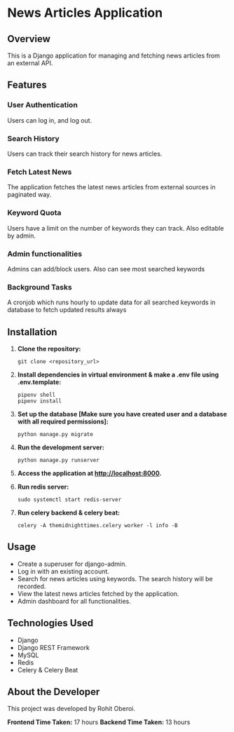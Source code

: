 # News Articles Application

## Overview

This is a Django application for managing and fetching news articles from an external API.

## Features

### User Authentication

Users can log in, and log out.

### Search History

Users can track their search history for news articles.

### Fetch Latest News

The application fetches the latest news articles from external sources in paginated way.

### Keyword Quota

Users have a limit on the number of keywords they can track. Also editable by admin.

### Admin functionalities

Admins can add/block users. Also can see most searched keywords

### Background Tasks

A cronjob which runs hourly to update data for all searched keywords in database to fetch updated results always

## Installation

1. **Clone the repository:**

    ```
    git clone <repository_url>
    ```

2. **Install dependencies in virtual environment & make a .env file using .env.template:**

    ```
    pipenv shell
    pipenv install
    ```

3. **Set up the database [Make sure you have created user and a database with all required permissions]:**

    ```
    python manage.py migrate
    ```

4. **Run the development server:**

    ```
    python manage.py runserver
    ```

5. **Access the application at [http://localhost:8000](http://localhost:8000).**

6. **Run redis server:**

    ```
    sudo systemctl start redis-server
    ```

7. **Run celery backend & celery beat:**

    ```
    celery -A themidnighttimes.celery worker -l info -B
    ```

## Usage

- Create a superuser for django-admin.
- Log in with an existing account.
- Search for news articles using keywords. The search history will be recorded.
- View the latest news articles fetched by the application.
- Admin dashboard for all functionalities.

## Technologies Used

- Django
- Django REST Framework
- MySQL
- Redis
- Celery & Celery Beat


## About the Developer

This project was developed by Rohit Oberoi. 

**Frontend Time Taken:** 17 hours
**Backend Time Taken:** 13 hours
